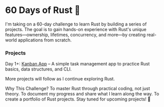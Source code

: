 # 60 Days of Rust 🦀
I'm taking on a 60-day challenge to learn Rust by building a series of projects. The goal is to gain hands-on experience with Rust's unique features—ownership, lifetimes, concurrency, and more—by creating real-world applications from scratch.

### Projects
Day 1+: [Kanban App](https://github.com/danielwangai/rust-in-60-days/tree/main/kanban) – A simple task management app to practice Rust basics, data structures, and CLI.

More projects will follow as I continue exploring Rust.

Why This Challenge?
To master Rust through practical coding, not just theory.
To document my progress and share what I learn along the way.
To create a portfolio of Rust projects.
Stay tuned for upcoming projects! 🚀